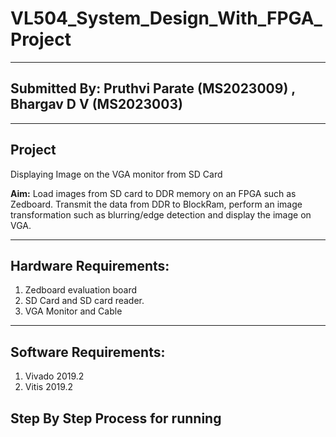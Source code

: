 # VL504_System_Design_With_FPGA_Project
-------------------
## Submitted By: Pruthvi Parate (MS2023009) , Bhargav D V (MS2023003)
---------------------
## Project
Displaying Image on the VGA monitor from SD Card  

**Aim:** Load images from SD card to DDR memory on an FPGA such as Zedboard. Transmit the data from DDR to BlockRam, perform an image transformation such as blurring/edge detection and display the image on VGA.

-----------------------
## Hardware Requirements: 

1. Zedboard evaluation board
2. SD Card and SD card reader.
3. VGA Monitor and Cable
-------------------------
## Software Requirements: 
1. Vivado 2019.2
2. Vitis 2019.2

## Step By Step Process for running

